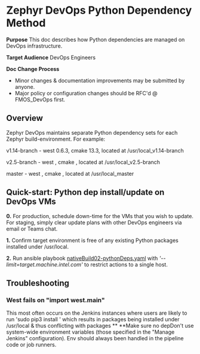 # Zephyr DevOps Python Dependency Method
**Purpose**
This doc describes how Python dependencies are managed on DevOps infrastructure.

**Target Audience**
DevOps Engineers

**Doc Change Process**
* Minor changes & documentation improvements may be submitted by anyone. 
* Major policy or configuration changes should be RFC'd @ FMOS_DevOps first.
## Overview

Zephyr DevOps maintains separate Python dependency sets for each Zephyr build-environment. For example:

v1.14-branch - west 0.6.3, cmake 13.3, located at /usr/local_v1.14-branch

v2.5-branch - west <tbd>, cmake <tbd>, located at /usr/local_v2.5-branch

master - west <latest>, cmake <latest>, located at /usr/local_master


## Quick-start: Python dep install/update on DevOps VMs

**0.** For production, schedule down-time for the VMs that you wish to update. For staging, simply clear update plans with other DevOps engineers via email or Teams chat.

**1.** Confirm target environment is free of any existing Python packages installed under /usr/local.

**2.** Run ansible playbook [nativeBuild02-pythonDeps.yaml](https://gitlab.devtools.intel.com/zephyrproject-rtos/devops/infrastructure/ansible-playbooks/-/blob/current/nativeBuild02-pythonDeps.yaml) with *'--limit=target.machine.intel.com'* to restrict actions to a single host.

## Troubleshooting

### West fails on "import west.main"

This most often occurs on the Jenkins instances where users are likely to run 'sudo pip3 install <package>' which results in packages being installed under /usr/local & thus conflicting with packages ** **Make sure no depDon't use system-wide environment variables (those specified in the "Manage Jenkins" configuration). Env should always been handled in the pipeline code or job runners.